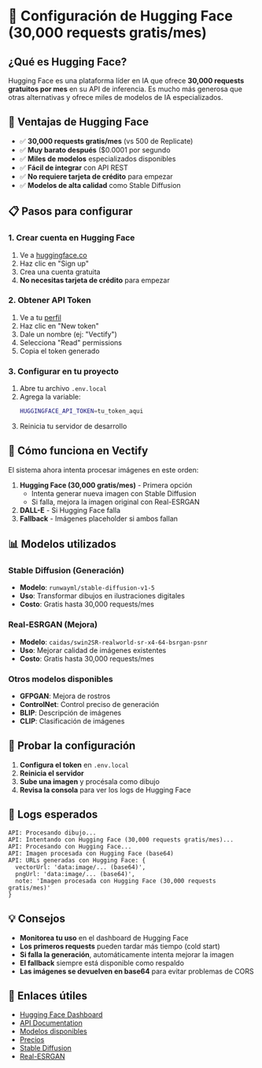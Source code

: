 # 🤗 Configuración de Hugging Face (30,000 requests gratis/mes)

## ¿Qué es Hugging Face?

Hugging Face es una plataforma líder en IA que ofrece **30,000 requests gratuitos por mes** en su API de inferencia. Es mucho más generosa que otras alternativas y ofrece miles de modelos de IA especializados.

## 🚀 Ventajas de Hugging Face

- ✅ **30,000 requests gratis/mes** (vs 500 de Replicate)
- ✅ **Muy barato después** ($0.0001 por segundo
- ✅ **Miles de modelos** especializados disponibles
- ✅ **Fácil de integrar** con API REST
- ✅ **No requiere tarjeta de crédito** para empezar
- ✅ **Modelos de alta calidad** como Stable Diffusion

## 📋 Pasos para configurar

### 1. Crear cuenta en Hugging Face

1. Ve a [huggingface.co](https://huggingface.co)
2. Haz clic en "Sign up"
3. Crea una cuenta gratuita
4. **No necesitas tarjeta de crédito** para empezar

### 2. Obtener API Token

1. Ve a tu [perfil](https://huggingface.co/settings/tokens)
2. Haz clic en "New token"
3. Dale un nombre (ej: "Vectify")
4. Selecciona "Read" permissions
5. Copia el token generado

### 3. Configurar en tu proyecto

1. Abre tu archivo `.env.local`
2. Agrega la variable:
   ```bash
   HUGGINGFACE_API_TOKEN=tu_token_aqui
   ```
3. Reinicia tu servidor de desarrollo

## 🔧 Cómo funciona en Vectify

El sistema ahora intenta procesar imágenes en este orden:

1. **Hugging Face (30,000 gratis/mes)** - Primera opción
   - Intenta generar nueva imagen con Stable Diffusion
   - Si falla, mejora la imagen original con Real-ESRGAN
2. **DALL-E** - Si Hugging Face falla
3. **Fallback** - Imágenes placeholder si ambos fallan

## 📊 Modelos utilizados

### Stable Diffusion (Generación)
- **Modelo**: `runwayml/stable-diffusion-v1-5`
- **Uso**: Transformar dibujos en ilustraciones digitales
- **Costo**: Gratis hasta 30,000 requests/mes

### Real-ESRGAN (Mejora)
- **Modelo**: `caidas/swin2SR-realworld-sr-x4-64-bsrgan-psnr`
- **Uso**: Mejorar calidad de imágenes existentes
- **Costo**: Gratis hasta 30,000 requests/mes

### Otros modelos disponibles
- **GFPGAN**: Mejora de rostros
- **ControlNet**: Control preciso de generación
- **BLIP**: Descripción de imágenes
- **CLIP**: Clasificación de imágenes

## 🧪 Probar la configuración

1. **Configura el token** en `.env.local`
2. **Reinicia el servidor**
3. **Sube una imagen** y procésala como dibujo
4. **Revisa la consola** para ver los logs de Hugging Face

## 📝 Logs esperados

```
API: Procesando dibujo...
API: Intentando con Hugging Face (30,000 requests gratis/mes)...
API: Procesando con Hugging Face...
API: Imagen procesada con Hugging Face (base64)
API: URLs generadas con Hugging Face: {
  vectorUrl: 'data:image/... (base64)',
  pngUrl: 'data:image/... (base64)',
  note: 'Imagen procesada con Hugging Face (30,000 requests gratis/mes)'
}
```

## 💡 Consejos

- **Monitorea tu uso** en el dashboard de Hugging Face
- **Los primeros requests** pueden tardar más tiempo (cold start)
- **Si falla la generación**, automáticamente intenta mejorar la imagen
- **El fallback** siempre está disponible como respaldo
- **Las imágenes se devuelven en base64** para evitar problemas de CORS

## 🔗 Enlaces útiles

- [Hugging Face Dashboard](https://huggingface.co/settings/tokens)
- [API Documentation](https://huggingface.co/docs/api-inference)
- [Modelos disponibles](https://huggingface.co/models)
- [Precios](https://huggingface.co/pricing)
- [Stable Diffusion](https://huggingface.co/runwayml/stable-diffusion-v1-5)
- [Real-ESRGAN](https://huggingface.co/caidas/swin2SR-realworld-sr-x4-64-bsrgan-psnr)
